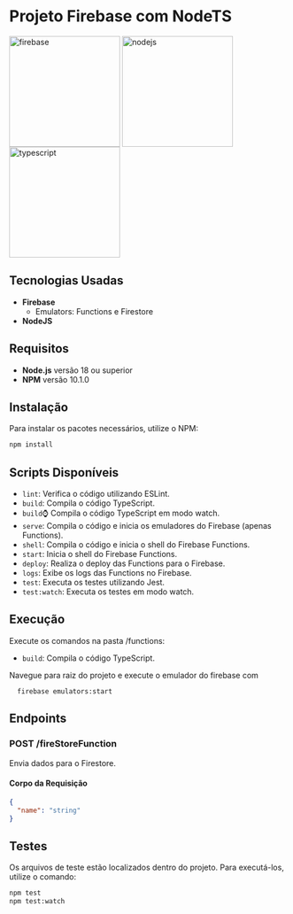 # Projeto Firebase com NodeTS

<div style="display: inline-block;">
  <img style="width: 200px; vertical-align: middle;" alt="firebase" src="https://jafapps.com.br/wp-content/uploads/2019/01/jafapps_.png"/>
  <img style="width: 200px; vertical-align: middle;" alt="nodejs" src="https://miro.medium.com/v2/resize:fit:900/1*TY9uBBO9leUbRtlXmQBiug.png"/>
  <img style="width: 200px; vertical-align: middle;" alt="typescript" src="https://www.svgrepo.com/show/374144/typescript.svg"/>
</div>

## Tecnologias Usadas

- **Firebase**
  - Emulators: Functions e Firestore
- **NodeJS**

## Requisitos

- **Node.js** versão 18 ou superior
- **NPM** versão 10.1.0

## Instalação

Para instalar os pacotes necessários, utilize o NPM:

```bash
npm install
```

## Scripts Disponíveis

- `lint`: Verifica o código utilizando ESLint.
- `build`: Compila o código TypeScript.
- `build`:watch: Compila o código TypeScript em modo watch.
- `serve`: Compila o código e inicia os emuladores do Firebase (apenas Functions).
- `shell`: Compila o código e inicia o shell do Firebase Functions.
- `start`: Inicia o shell do Firebase Functions.
- `deploy`: Realiza o deploy das Functions para o Firebase.
- `logs`: Exibe os logs das Functions no Firebase.
- `test`: Executa os testes utilizando Jest.
- `test:watch`: Executa os testes em modo watch.

## Execução

Execute os comandos na pasta /functions:

- `build`: Compila o código TypeScript.

Navegue para raiz do projeto e execute o emulador do firebase com

```shell
  firebase emulators:start
```

## Endpoints

### POST /fireStoreFunction

Envia dados para o Firestore.

#### Corpo da Requisição

```json
{
  "name": "string"
}
```

## Testes

Os arquivos de teste estão localizados dentro do projeto. Para executá-los, utilize o comando:

```bash
npm test
npm test:watch
```

